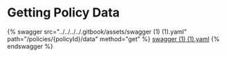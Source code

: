 # Getting Policy Data

{% swagger src="../../../../.gitbook/assets/swagger (1) (1).yaml" path="/policies/{policyId}/data" method="get" %}
[swagger (1) (1).yaml](<../../../../.gitbook/assets/swagger (1) (1).yaml>)
{% endswagger %}
